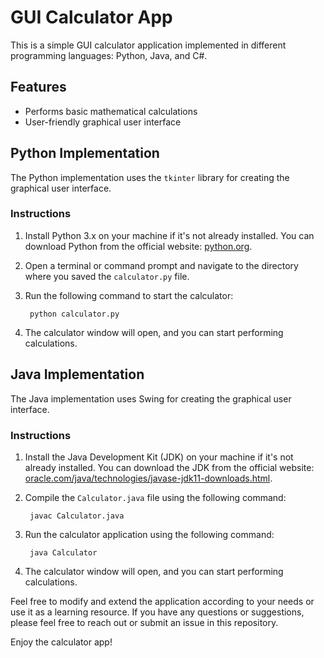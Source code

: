 # GUI Calculator App

This is a simple GUI calculator application implemented in different programming languages: Python, Java, and C#.

## Features

- Performs basic mathematical calculations
- User-friendly graphical user interface

## Python Implementation

The Python implementation uses the `tkinter` library for creating the graphical user interface.

### Instructions

1. Install Python 3.x on your machine if it's not already installed. You can download Python from the official website: [python.org](https://www.python.org/downloads/).

2. Open a terminal or command prompt and navigate to the directory where you saved the `calculator.py` file.

3. Run the following command to start the calculator:

        python calculator.py

4. The calculator window will open, and you can start performing calculations.

## Java Implementation

The Java implementation uses Swing for creating the graphical user interface.

### Instructions

1. Install the Java Development Kit (JDK) on your machine if it's not already installed. You can download the JDK from the official website: [oracle.com/java/technologies/javase-jdk11-downloads.html](https://www.oracle.com/java/technologies/javase-jdk11-downloads.html).

2. Compile the `Calculator.java` file using the following command:

        javac Calculator.java

3. Run the calculator application using the following command:

        java Calculator

4. The calculator window will open, and you can start performing calculations.



Feel free to modify and extend the application according to your needs or use it as a learning resource. If you have any questions or suggestions, please feel free to reach out or submit an issue in this repository.

Enjoy the calculator app!



